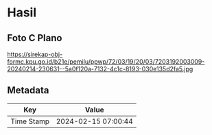 # Hasil

## Foto C Plano

https://sirekap-obj-formc.kpu.go.id/b21e/pemilu/ppwp/72/03/19/20/03/7203192003009-20240214-230631--5a0f120a-7132-4c1c-8193-030e135d2fa5.jpg


## Metadata

| Key        | Value               |
| ---------- | ------------------- |
| Time Stamp | 2024-02-15 07:00:44 |



